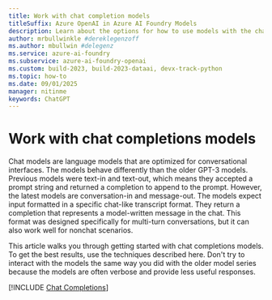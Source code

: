 ```yaml
---
title: Work with chat completion models
titleSuffix: Azure OpenAI in Azure AI Foundry Models
description: Learn about the options for how to use models with the chat completions API
author: mrbullwinkle #dereklegenzoff
ms.author: mbullwin #delegenz
ms.service: azure-ai-foundry
ms.subservice: azure-ai-foundry-openai
ms.custom: build-2023, build-2023-dataai, devx-track-python
ms.topic: how-to
ms.date: 09/01/2025
manager: nitinme
keywords: ChatGPT
---
```


# Work with chat completions models

Chat models are language models that are optimized for conversational interfaces. The models behave differently than the older GPT-3 models. Previous models were text-in and text-out, which means they accepted a prompt string and returned a completion to append to the prompt. However, the latest models are conversation-in and message-out. The models expect input formatted in a specific chat-like transcript format. They return a completion that represents a model-written message in the chat. This format was designed specifically for multi-turn conversations, but it can also work well for nonchat scenarios.

This article walks you through getting started with chat completions models. To get the best results, use the techniques described here. Don't try to interact with the models the same way you did with the older model series because the models are often verbose and provide less useful responses.

[!INCLUDE [Chat Completions](../includes/chat-completion.md)]
